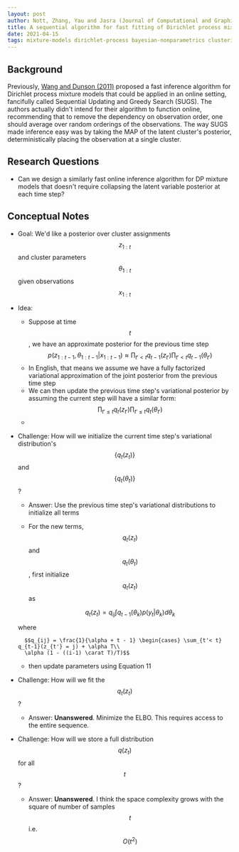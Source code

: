```yaml
---
layout: post
author: Nott, Zhang, Yau and Jasra (Journal of Computational and Graphical Statistics 2014)
title: A sequential algorithm for fast fitting of Dirichlet process mixture models
date: 2021-04-15
tags: mixture-models dirichlet-process bayesian-nonparametrics clustering
---
```


## Background

Previously, [Wang and Dunson (2011)](wang_comp_graph_statistics_2011_fast_inference_in_dpmm.md) proposed
a fast inference algorithm for Dirichlet process mixture models that could be applied in an online setting,
fancifully called Sequential Updating and Greedy Search (SUGS). The authors actually didn't intend 
for their algorithm to function online, recommending that to remove the dependency on observation order,
one should average over random orderings of the observations. The way SUGS made inference easy was
by taking the MAP of the latent cluster's posterior, deterministically placing the observation at a single
cluster.

## Research Questions

- Can we design a similarly fast online inference algorithm for DP mixture models that doesn't require
  collapsing the latent variable posterior at each time step?

## Conceptual Notes

- Goal: We'd like a posterior over cluster assignments $$z_{1:t}$$ and cluster parameters $$\theta_{1:t}$$
  given observations $$x_{1:t}$$
- Idea:
    - Suppose at time $$t$$, we have an approximate posterior for the previous time step
      $$p(z_{1:t-1}, \theta_{1:t-1}|x_{1:t-1}) \approx \prod_{t' < t} q_{t-1}(z_{t'}) \prod_{t'<t} q_{t-1}(\theta_{t'})$$
    - In English, that means we assume we have a fully factorized variational approximation of the joint 
      posterior from the previous time step
    - We can then update the previous time step's variational posterior by assuming the current step
      will have a similar form: $$ \prod_{t' \leq t} q_{t}(z_{t'}) \prod_{t' \leq t} q_{t}(\theta_{t'})$$
    -
- Challenge: How will we initialize the current time step's variational distribution's $$\{q_t(z_t)\}$$  and $$\{q_t(\theta_t)\}$$?
    - Answer: Use the previous time step's variational distributions to initialize all terms
    - For the new terms, $$q_t(z_t)$$ and $$q_t(\theta_t)$$, first initialize $$q_t(z_t)$$ as

        $$q_t(z_t) = q_{ij} \int q_{t-1}(\theta_k) p(y_t|\theta_k) d\theta_k $$
    
    where 

        $$q_{ij} = \frac{1}{\alpha + t - 1} \begin{cases} \sum_{t'< t} q_{t-1}(z_{t'} = j) + \alpha T\\
        \alpha (1 - ((i-1) \carat T)/T)$$
        
    - then update parameters using Equation 11

- Challenge: How will we fit the $$q_t(z_t)$$?
    - Answer: __Unanswered__. Minimize the ELBO. This requires access to the entire sequence.
    
- Challenge: How will we store a full distribution $$q(z_t)$$ for all $$t$$?
    - Answer: __Unanswered__. I think the space complexity grows with the square of number of samples $$t$$ i.e. $$O(t^2)$$